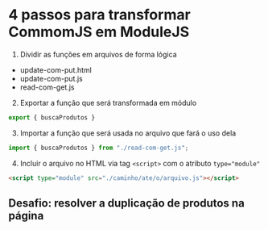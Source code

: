 # 4 passos para transformar CommomJS em ModuleJS

1. Dividir as funções em arquivos de forma lógica

- update-com-put.html
- update-com-put.js
- read-com-get.js

2. Exportar a função que será transformada em módulo

```js
export { buscaProdutos }
```

3. Importar a função que será usada no arquivo que fará o uso dela

```js
import { buscaProdutos } from "./read-com-get.js";
```

4. Incluir o arquivo no HTML via tag `<script>` com o atributo `type="module"`

```html
<script type="module" src="./caminho/ate/o/arquivo.js"></script>
```

## **Desafio**: resolver a duplicação de produtos na página